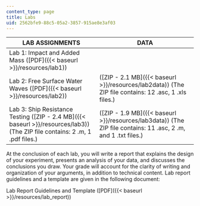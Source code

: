 ```yaml
---
content_type: page
title: Labs
uid: 2562bfe9-88c5-05a2-3857-915ae8e3af03
---
```


| LAB ASSIGNMENTS | DATA |
| --- | --- |
| Lab 1: Impact and Added Mass ([PDF]({{< baseurl >}}/resources/lab1)) | &nbsp; |
| Lab 2: Free Surface Water Waves ([PDF]({{< baseurl >}}/resources/lab2)) | ([ZIP - 2.1 MB]({{< baseurl >}}/resources/lab2data)) (The ZIP file contains: 12 .asc, 1 .xls files.) |
| Lab 3: Ship Resistance Testing ([ZIP - 2.4 MB]({{< baseurl >}}/resources/lab3)) (The ZIP file contains: 2 .m, 1 .pdf files.) | ([ZIP - 1.9 MB]({{< baseurl >}}/resources/lab3data)) (The ZIP file contains: 11 .asc, 2 .m, and 1 .txt files.) 

At the conclusion of each lab, you will write a report that explains the design of your experiment, presents an analysis of your data, and discusses the conclusions you draw. Your grade will account for the clarity of writing and organization of your arguments, in addition to technical content. Lab report guidelines and a template are given in the following document:

Lab Report Guidelines and Template ([PDF]({{< baseurl >}}/resources/lab_report))